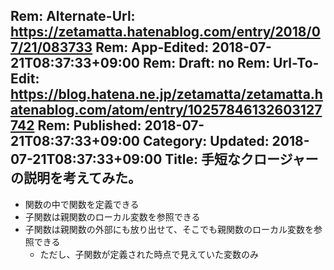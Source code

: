 Rem: Alternate-Url: https://zetamatta.hatenablog.com/entry/2018/07/21/083733
Rem: App-Edited: 2018-07-21T08:37:33+09:00
Rem: Draft: no
Rem: Url-To-Edit: https://blog.hatena.ne.jp/zetamatta/zetamatta.hatenablog.com/atom/entry/10257846132603127742
Rem: Published: 2018-07-21T08:37:33+09:00
Category:
Updated: 2018-07-21T08:37:33+09:00
Title: 手短なクロージャーの説明を考えてみた。
---
- 関数の中で関数を定義できる
- 子関数は親関数のローカル変数を参照できる
- 子関数は親関数の外部にも放り出せて、そこでも親関数のローカル変数を参照できる
     - ただし、子関数が定義された時点で見えていた変数のみ